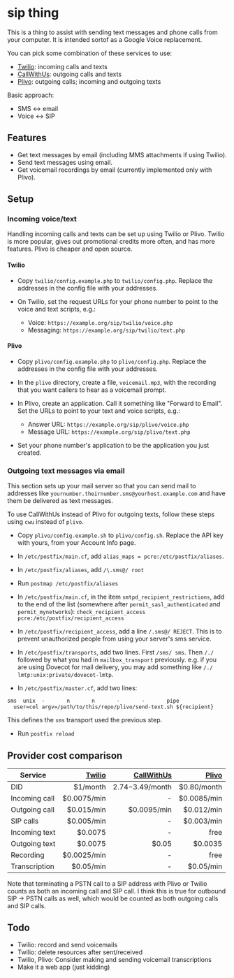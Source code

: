 # sip thing

This is a thing to assist with sending text messages and phone calls from your computer. It is intended sortof as a Google Voice replacement.

You can pick some combination of these services to use:
- [Twilio](https://www.twilio.com/): incoming calls and texts
- [CallWithUs](https://www.callwithus.com/): outgoing calls and texts
- [Plivo](https://www.callwithus.com/): outgoing calls; incoming and outgoing texts

Basic approach:
- SMS &harr; email
- Voice &harr; SIP

## Features

- Get text messages by email (including MMS attachments if using Twilio).
- Send text messages using email.
- Get voicemail recordings by email (currently implemented only with Plivo).

## Setup

### Incoming voice/text

Handling incoming calls and texts can be set up using Twilio or Plivo. Twilio
is more popular, gives out promotional credits more often, and has more
features. Plivo is cheaper and open source.

#### Twilio

- Copy `twilio/config.example.php` to `twilio/config.php`.
  Replace the addresses in the config file with your addresses.

- On Twilio, set the request URLs for your phone number to point to the voice
  and text scripts, e.g.:

    - Voice: `https://example.org/sip/twilio/voice.php`
    - Messaging: `https://example.org/sip/twilio/text.php`

#### Plivo

- Copy `plivo/config.example.php` to `plivo/config.php`.
  Replace the addresses in the config file with your addresses.

- In the `plivo` directory, create a file, `voicemail.mp3`, with the recording
  that you want callers to hear as a voicemail prompt.

- In Plivo, create an application. Call it something like "Forward to Email".
  Set the URLs to point to your text and voice scripts, e.g.:

    - Answer URL: `https://example.org/sip/plivo/voice.php`
    - Message URL: `https://example.org/sip/plivo/text.php`

- Set your phone number's application to be the application you just created.

### Outgoing text messages via email

This section sets up your mail server so that you can send mail to addresses
like `yournumber.theirnumber.sms@yourhost.example.com` and have them be
delivered as text messages.

To use CallWithUs instead of Plivo for outgoing texts, follow these steps using
`cwu` instead of `plivo`.

- Copy `plivo/config.example.sh` to `plivo/config.sh`.
  Replace the API key with yours, from your Account Info page.

- In `/etc/postfix/main.cf`, add `alias_maps = pcre:/etc/postfix/aliases`.

- In `/etc/postfix/aliases`, add `/\.sms@/ root`

- Run `postmap /etc/postfix/aliases`

- In `/etc/postfix/main.cf`, in the item `smtpd_recipient_restrictions`, add to
  the end of the list (somewhere after `permit_sasl_authenticated` and `permit_mynetworks`): `check_recipient_access pcre:/etc/postfix/recipient_access`

- In `/etc/postfix/recipient_access`, add a line `/.sms@/ REJECT`. This is to
  prevent unauthorized people from using your server's sms service.

- In `/etc/postfix/transports`, add two lines. First `/sms/ sms`. Then `/./ `
  followed by what you had in `mailbox_transport` previously. e.g. if you are
  using Dovecot for mail delivery, you may add something like `/./ lmtp:unix:private/dovecot-lmtp`.

- In `/etc/postfix/master.cf`, add two lines: 
```
sms  unix  -       n       n       -       -       pipe
  user=cel argv=/path/to/this/repo/plivo/send-text.sh ${recipient}
```
This defines the `sms` transport used the previous step.

- Run `postfix reload`

## Provider cost comparison

Service       | [Twilio][twl] | [CallWithUs][cwu] | [Plivo][plv]
------------- | -------------:| -----------------:|-----------:
DID           | $1/month      | $2.74-$3.49/month | $0.80/month
Incoming call | $0.0075/min   | -                 | $0.0085/min
Outgoing call | $0.015/min    | $0.0095/min       | $0.012/min
SIP calls     | $0.005/min    | -                 | $0.003/min
Incoming text | $0.0075       | -                 | free
Outgoing text | $0.0075       | $0.05             | $0.0035
Recording     | $0.0025/min   | -                 | free
Transcription | $0.05/min     | -                 | $0.05/min

Note that terminating a PSTN call to a SIP address with Plivo or Twilio counts
as both an incoming call and SIP call. I think this is true for outbound SIP
&rarr; PSTN calls as well, which would be counted as both outgoing calls and
SIP calls.

## Todo

- Twilio: record and send voicemails
- Twilio: delete resources after sent/received
- Twilio, Plivo: Consider making and sending voicemail transcriptions
- Make it a web app (just kidding)

[twl]: http://www.twilio.com/voice/pricing#extras
[plv]: https://www.plivo.com/pricing/
[cwu]: http://www.callwithus.com/showrates
